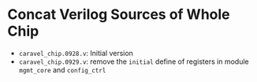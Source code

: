 # Concat Verilog Sources of Whole Chip

- `caravel_chip.0928.v`: Initial version
- `caravel_chip.0929.v`: remove the `initial` define of registers in module `mgmt_core` and `config_ctrl`
